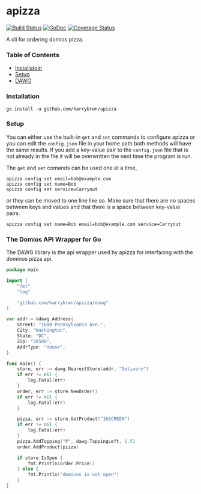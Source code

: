 # apizza

[![Build Status](https://travis-ci.com/harrybrwn/apizza.svg?branch=master)](https://travis-ci.com/harrybrwn/apizza)
[![GoDoc](https://godoc.org/github.com/github.com/harrybrwn/apizza?status.svg)](https://godoc.org/github.com/harrybrwn/apizza)
[![Coverage Status](https://coveralls.io/repos/github/harrybrwn/apizza/badge.svg?branch=master)](https://coveralls.io/github/harrybrwn/apizza?branch=master)

A cli for ordering domios pizza.

### Table of Contents
- [Installatoin](#installation)
- [Setup](#setup)
- [DAWG](#the-dominos-api-wrapper-for-go)

### Installation
```
go install -u github.com/harrybrwn/apizza
```

### Setup
You can either use the built-in `get` and `set` commands to configure apizza or you can edit the `config.json` file in your home path both methods will have the same results. If you add a key-value pair to the `config.json` file that is not already in the file it will be overwritten the next time the program is run.

The `get` and `set` comands can be used one at a time,
```
apizza config set email=bob@example.com
apizza config set name=Bob
apizza config set service=Carryout
```

or they can be moved to one line like so. Make sure that there are no spaces between keys and values and that there is a space between key-value pairs.
```
apizza config set name=Bob email=bob@example.com service=Carryout
```

### The Domios API Wrapper for Go
The DAWG library is the api wrapper used by apizza for interfacing with the dominos pizza api.
```go
package main

import (
	"fmt"
	"log"

	"github.com/harrybrwn/apizza/dawg"
)

var addr = &dawg.Address{
	Street: "1600 Pennsylvania Ave.",
	City: "Washington",
	State: "DC",
	Zip: "20500",
	AddrType: "House",
}

func main() {
	store, err := dawg.NearestStore(addr, "Delivery")
	if err != nil {
		log.Fatal(err)
	}
	order, err := store.NewOrder()
	if err != nil {
		log.Fatal(err)
	}

	pizza, err := store.GetProduct("16SCREEN")
	if err != nil {
		log.Fatal(err)
	}
	pizza.AddTopping("P", dawg.ToppingLeft, 1.5)
	order.AddProduct(pizza)

	if store.IsOpen {
		fmt.Println(order.Price()
	} else {
		fmt.Println("dominos is not open")
	}
}
```

